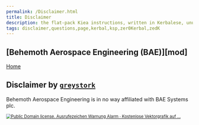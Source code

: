 ```yaml
---
permalink: /Disclaimer.html
title: Disclaimer
description: the flat-pack Kiea instructions, written in Kerbalese, unusally present
tags: disclaimer,questions,page,kerbal,ksp,zer0Kerbal,zedK
---
```


<!-- Disclaimer.md v1.0.0.0
Behemoth Aerospace Engineering (BAE)
created: 01 Apr 2022
updated: 
-->

## [Behemoth Aerospace Engineering (BAE)][mod]

[Home](/index.md)

## Disclaimer by [`greystork`][greystork]

Behemoth Aerospace Engineering is in no way affiliated with BAE Systems plc.

<a href="https://forum.%3E%20kerbalspaceprogram.com/"><img src="https://external-content.duckduckgo.com/iu/?u=https%3A%2F%2Fcdn.pixabay.com%2Fphoto%2F2012%2F04%2F24%2F13%2F19%2Fexclamation-40026_960_720.png&f=1&nofb=1" alt="Public Domain license. Ausrufezeichen Warnung Alarm · Kostenlose Vektorgrafik auf ..." style="zoom:80%;" /></a>

[greystork]: https://forum.kerbalspaceprogram.com/index.php?/profile/131085-*/ "greystork"

<!-- this file CC BY-NC-ND 4.0 by zer0Kerbal -->